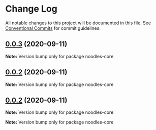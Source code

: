 # Change Log

All notable changes to this project will be documented in this file.
See [Conventional Commits](https://conventionalcommits.org) for commit guidelines.

## [0.0.3](https://github.com/geallenboy/noodles/compare/noodles-core@0.0.4...noodles-core@0.0.3) (2020-09-11)

**Note:** Version bump only for package noodles-core





## [0.0.2](https://github.com/geallenboy/noodles/compare/noodles-core@0.0.4...noodles-core@0.0.2) (2020-09-11)

**Note:** Version bump only for package noodles-core





## [0.0.2](https://github.com/geallenboy/noodles/compare/noodles-core@0.0.4...noodles-core@0.0.2) (2020-09-11)

**Note:** Version bump only for package noodles-core





**Note:** Version bump only for package noodles-core

